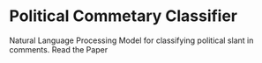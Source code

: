 # Political Commetary Classifier

Natural Language Processing Model for classifying political slant in comments.
<a src="https://github.com/benjihillard/Political-Commetary-Classifier/blob/main/research.pdf"> Read the Paper </a>
